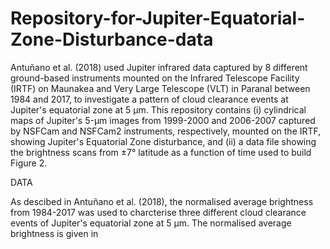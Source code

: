 # Repository-for-Jupiter-Equatorial-Zone-Disturbance-data
Antuñano et al. (2018) used Jupiter infrared data captured by 8 different ground-based instruments mounted on the Infrared Telescope Facility (IRTF) on Maunakea and Very Large Telescope (VLT) in Paranal between 1984 and 2017, to investigate a pattern of cloud clearance events at Jupiter's equatorial zone at 5 µm. This repository contains (i) cylindrical maps of Jupiter's 5-µm images from 1999-2000 and 2006-2007 captured by NSFCam and NSFCam2 instruments, respectively, mounted on the IRTF, showing Jupiter's Equatorial Zone disturbance, and (ii) a data file showing the brightness scans from ±7° latitude as a function of time used to build Figure 2.   

DATA

As descibed in Antuñano et al. (2018), the normalised average brightness from 1984-2017 was used to charcterise three different cloud clearance events of Jupiter's equatorial zone at 5 µm. The normalised average brightness is given in  
